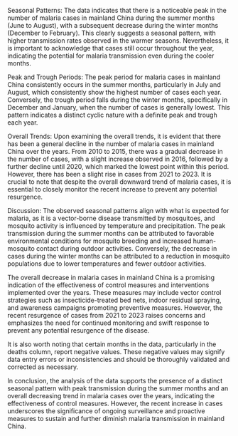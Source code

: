 Seasonal Patterns: The data indicates that there is a noticeable peak in the number of malaria cases in mainland China during the summer months (June to August), with a subsequent decrease during the winter months (December to February). This clearly suggests a seasonal pattern, with higher transmission rates observed in the warmer seasons. Nevertheless, it is important to acknowledge that cases still occur throughout the year, indicating the potential for malaria transmission even during the cooler months.

Peak and Trough Periods: The peak period for malaria cases in mainland China consistently occurs in the summer months, particularly in July and August, which consistently show the highest number of cases each year. Conversely, the trough period falls during the winter months, specifically in December and January, when the number of cases is generally lowest. This pattern indicates a distinct cyclic nature with a definite peak and trough each year.

Overall Trends: Upon examining the overall trends, it is evident that there has been a general decline in the number of malaria cases in mainland China over the years. From 2010 to 2015, there was a gradual decrease in the number of cases, with a slight increase observed in 2016, followed by a further decline until 2020, which marked the lowest point within this period. However, there has been a slight rise in cases from 2021 to 2023. It is crucial to note that despite the overall downward trend of malaria cases, it is essential to closely monitor the recent increase to prevent any potential resurgence.

Discussion: The observed seasonal patterns align with what is expected for malaria, as it is a vector-borne disease transmitted by mosquitoes, and mosquito activity is influenced by temperature and precipitation. The peak transmission during the summer months can be attributed to favorable environmental conditions for mosquito breeding and increased human-mosquito contact during outdoor activities. Conversely, the decrease in cases during the winter months can be attributed to a reduction in mosquito populations due to lower temperatures and fewer outdoor activities.

The overall decrease in malaria cases in mainland China is a promising indication of the effectiveness of control measures and interventions implemented over the years. These measures may include vector control strategies such as insecticide-treated bed nets, indoor residual spraying, and awareness campaigns promoting preventive measures. However, the recent resurgence of cases from 2021 to 2023 raises concerns and emphasizes the need for continued monitoring and swift response to prevent any potential resurgence of the disease.

It is also worth noting that certain months in the data, particularly in the deaths column, report negative values. These negative values may signify data entry errors or inconsistencies and should be thoroughly validated and corrected as necessary.

In conclusion, the analysis of the data supports the presence of a distinct seasonal pattern with peak transmission during the summer months and an overall decreasing trend in malaria cases over the years, indicating the effectiveness of control measures. However, the recent increase in cases underscores the significance of ongoing surveillance and proactive measures to sustain and further diminish malaria transmission in mainland China.